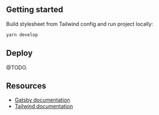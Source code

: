 ## Getting started

Build stylesheet from Tailwind config and run project locally:
```sh
yarn develop
```

## Deploy

@TODO.

## Resources
* [Gatsby documentation](https://www.gatsbyjs.org/docs/)
* [Tailwind documentation](https://tailwindcss.com/docs/what-is-tailwind/)
